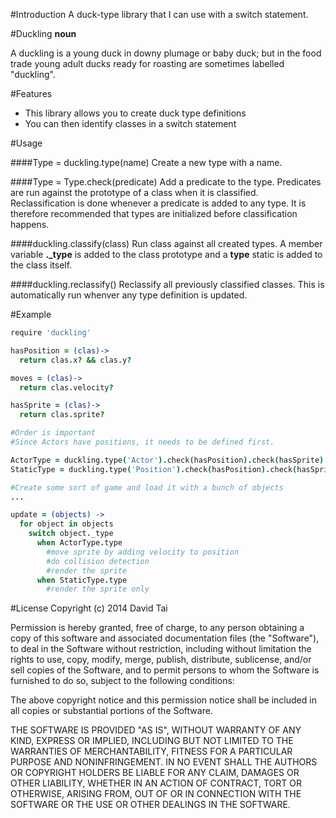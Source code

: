 #Introduction
A duck-type library that I can use with a switch statement.

#Duckling
**noun**

A duckling is a young duck in downy plumage or baby duck; but in the food trade young adult ducks ready for roasting are sometimes labelled "duckling".

#Features
* This library allows you to create duck type definitions
* You can then identify classes in a switch statement

#Usage

####Type = duckling.type(name)
Create a new type with a name.

####Type = Type.check(predicate)
Add a predicate to the type.  Predicates are run against the prototype of a class when it is classified.  Reclassification is done whenever a predicate is added to any type.  It is therefore recommended that types are initialized before classification happens.

####duckling.classify(class)
Run class against all created types.  A member variable **._type** is added to the class prototype and a **type** static is added to the class itself.

####duckling.reclassify()
Reclassify all previously classified classes.  This is automatically run whenver any type definition is updated.

#Example

```coffeescript
require 'duckling'

hasPosition = (clas)->
  return clas.x? && clas.y?

moves = (clas)->
  return clas.velocity?

hasSprite = (clas)->
  return clas.sprite?

#Order is important
#Since Actors have positions, it needs to be defined first.

ActorType = duckling.type('Actor').check(hasPosition).check(hasSprite).check(moves)
StaticType = duckling.type('Position').check(hasPosition).check(hasSprite)

#Create some sort of game and load it with a bunch of objects
...

update = (objects) ->
  for object in objects
    switch object._type
      when ActorType.type
        #move sprite by adding velocity to position
        #do collision detection
        #render the sprite
      when StaticType.type
        #render the sprite only
```

#License
Copyright (c) 2014 David Tai

Permission is hereby granted, free of charge, to any person obtaining
a copy of this software and associated documentation files (the
"Software"), to deal in the Software without restriction, including
without limitation the rights to use, copy, modify, merge, publish,
distribute, sublicense, and/or sell copies of the Software, and to
permit persons to whom the Software is furnished to do so, subject to
the following conditions:

The above copyright notice and this permission notice shall be
included in all copies or substantial portions of the Software.

THE SOFTWARE IS PROVIDED "AS IS", WITHOUT WARRANTY OF ANY KIND,
EXPRESS OR IMPLIED, INCLUDING BUT NOT LIMITED TO THE WARRANTIES OF
MERCHANTABILITY, FITNESS FOR A PARTICULAR PURPOSE AND
NONINFRINGEMENT. IN NO EVENT SHALL THE AUTHORS OR COPYRIGHT HOLDERS BE
LIABLE FOR ANY CLAIM, DAMAGES OR OTHER LIABILITY, WHETHER IN AN ACTION
OF CONTRACT, TORT OR OTHERWISE, ARISING FROM, OUT OF OR IN CONNECTION
WITH THE SOFTWARE OR THE USE OR OTHER DEALINGS IN THE SOFTWARE.
